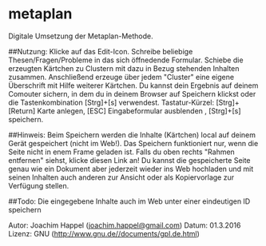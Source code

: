 # metaplan

Digitale Umsetzung der Metaplan-Methode. 
        
##Nutzung:
  Klicke auf das Edit-Icon. Schreibe beliebige Thesen/Fragen/Probleme in das sich öffnedende Formular. 
  Schiebe die erzeugten Kärtchen zu Clustern mit dazu in Bezug stehenden Inhalten zusammen. 
  Anschließend erzeuge über jedem "Cluster" eine eigene Überschrift mit Hilfe weiterer Kärtchen.
  Du kannst dein Ergebnis auf deinem Comouter sichern, in dem du in deinem Browser auf Speichern klickst 
  oder die Tastenkombination [Strg]+[s] verwendest. Tastatur-Kürzel: 
  [Strg]+[Return] Karte anlegen,
  [ESC] Eingabeformular ausblenden ,
  [Strg]+[s] speichern.

##Hinweis:
  Beim Speichern werden die Inhalte (Kärtchen) local auf deinem Gerät gespeichert (nicht im Web!).
  Das Speichern funktioniert nur, wenn die Seite nicht in enem Frame geladen ist. 
  Falls du oben rechts "Rahmen entfernen" siehst, klicke diesen Link an!
  Du kannst die gespeicherte Seite genau wie ein Dokument aber jederzeit wieder ins Web hochladen und
  mit seinen Inhalten auch anderen zur Ansicht oder als Kopiervorlage zur Verfügung stellen.
  
##Todo: 
Die eingegebene Inhalte auch im Web unter einer eindeutigen ID speichern
      
Autor: Joachim Happel (joachim.happel@gmail.com)
Datum: 01.3.2016
Lizenz: GNU (http://www.gnu.de//documents/gpl.de.html)